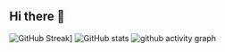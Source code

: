 ## Hi there 👋

<!--
**Aromalsp123/Aromalsp123** is a ✨ _special_ ✨ repository because its `README.md` (this file) appears on your GitHub profile.

Here are some ideas to get you started:

- 🔭 I’m currently working on ...
- 🌱 I’m currently learning ...
- 👯 I’m looking to collaborate on ...
- 🤔 I’m looking for help with ...
- 💬 Ask me about ...
- 📫 How to reach me: ...
- 😄 Pronouns: ...
- ⚡ Fun fact: ...
-->

![GitHub Streak](https://streak-stats.demolab.com?user=Aromalsp123&theme=whatsapp-light&hide_border=true)]
![GitHub stats](https://github-readme-stats.vercel.app/api?username=Aromalsp123&theme=ambient_gradient&show_icons=true)
![github activity graph](https://github-readme-activity-graph.vercel.app/graph?username=Aromalsp123&theme=github-compact)

